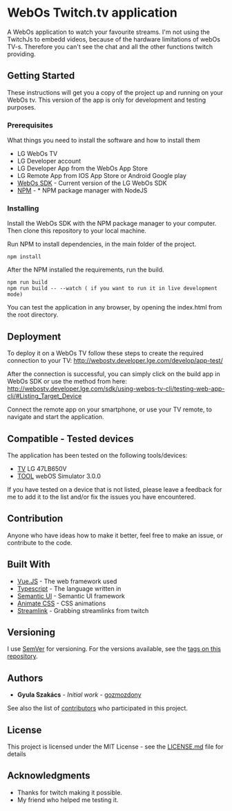 # WebOs Twitch.tv application

A WebOs application to watch your favourite streams.
I'm not using the TwitchJs to embedd videos, because of the hardware limitations of webOs TV-s. Therefore you can't see the chat and all the other functions twitch providing.

## Getting Started

These instructions will get you a copy of the project up and running on your WebOs tv. This version of the app is only for development and testing purposes.

### Prerequisites

What things you need to install the software and how to install them

* LG WebOs TV
* LG Developer account
* LG Developer App from the WebOs App Store
* LG Remote App from IOS App Store or Android Google play
* [WebOs SDK](http://webostv.developer.lge.com/sdk/download/download-sdk/) - Current version of the LG WebOs SDK
* [NPM](https://www.npmjs.com/get-npm?utm_source=house&utm_medium=homepage&utm_campaign=free%20orgs&utm_term=Install%20npm) - * NPM package manager with NodeJS


### Installing

Install the WebOs SDK with the NPM package manager to your computer.
Then clone this repository to your local machine.

Run NPM to install dependencies, in the main folder of the project.
```
npm install
```

After the NPM installed the requirements, run the build.
```
npm run build
npm run build -- --watch ( if you want to run it in live development mode)
```

You can test the application in any browser, by opening the index.html from the root directory.

## Deployment

To deploy it on a WebOs TV follow these steps to create the required connection to your TV:
http://webostv.developer.lge.com/develop/app-test/

After the connection is successful, you can simply click on the build app in WebOs SDK or use the method from here:
http://webostv.developer.lge.com/sdk/using-webos-tv-cli/testing-web-app-cli/#Listing_Target_Device

Connect the remote app on your smartphone, or use your TV remote, to navigate and start the application.

## Compatible - Tested devices

The application has been tested on the following tools/devices:
* [TV](http://www.lg.com/uk/support/support-product/lg-47LB650V) LG 47LB650V
* [TOOL](http://webostv.developer.lge.com/sdk/emulator/introduction-emulator/) webOS Simulator 3.0.0

If you have tested on a device that is not listed, please leave a feedback for me to add it to the list and/or fix the issues you have encountered.

## Contribution

Anyone who have ideas how to make it better, feel free to make an issue, or contribute to the code.

## Built With

* [Vue.JS](https://vuejs.org) - The web framework used
* [Typescript](https://www.typescriptlang.org) - The language written in
* [Semantic UI](https://semantic-ui.com) - Semantic UI framework
* [Animate CSS](https://daneden.github.io/animate.css/) - CSS animations
* [Streamlink](https://streamlink.github.io) - Grabbing streamlinks from twitch

## Versioning

I use [SemVer](http://semver.org/) for versioning. For the versions available, see the [tags on this repository](https://github.com/gozmozdony/twitchWebOs/tags). 

## Authors

* **Gyula Szakács** - *Initial work* - [gozmozdony](https://github.com/gozmozdony)

See also the list of [contributors](https://github.com/gozmozdony/twitchWebOs/contributors) who participated in this project.

## License

This project is licensed under the MIT License - see the [LICENSE.md](LICENSE.md) file for details

## Acknowledgments

* Thanks for twitch making it possible.
* My friend who helped me testing it.
